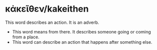 # κἀκεῖθεν/kakeithen

This word describes an action. It is an adverb.

* This word means from there. It describes someone going or coming from a place.
* This word can describe an action that happens after something else. 
